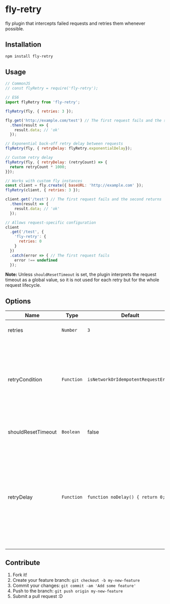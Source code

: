 # fly-retry

fly plugin that intercepts failed requests and retries them whenever possible.

## Installation

```bash
npm install fly-retry
```

## Usage

```js
// CommonJS
// const flyRetry = require('fly-retry');

// ES6
import flyRetry from 'fly-retry';

flyRetry(fly, { retries: 3 });

fly.get('http://example.com/test') // The first request fails and the second returns 'ok'
  .then(result => {
    result.data; // 'ok'
  });

// Exponential back-off retry delay between requests
flyRetry(fly, { retryDelay: flyRetry.exponentialDelay});

// Custom retry delay
flyRetry(fly, { retryDelay: (retryCount) => {
  return retryCount * 1000;
}});

// Works with custom fly instances
const client = fly.create({ baseURL: 'http://example.com' });
flyRetry(client, { retries: 3 });

client.get('/test') // The first request fails and the second returns 'ok'
  .then(result => {
    result.data; // 'ok'
  });

// Allows request-specific configuration
client
  .get('/test', {
    'fly-retry': {
      retries: 0
    }
  })
  .catch(error => { // The first request fails
    error !== undefined
  });
```

**Note:** Unless `shouldResetTimeout` is set, the plugin interprets the request timeout as a global value, so it is not used for each retry but for the whole request lifecycle.

## Options

| Name | Type | Default | Description |
| --- | --- | --- | --- |
| retries | `Number` | `3` | The number of times to retry before failing. |
| retryCondition | `Function` | `isNetworkOrIdempotentRequestError` | A callback to further control if a request should be retried.  By default, it retries if it is a network error or a 5xx error on an idempotent request (GET, HEAD, OPTIONS, PUT or DELETE). |
| shouldResetTimeout | `Boolean` | false | Defines if the timeout should be reset between retries |
| retryDelay | `Function` | `function noDelay() { return 0; }` | A callback to further control the delay between retried requests. By default there is no delay between retries. Another option is exponentialDelay ([Exponential Backoff](https://developers.google.com/analytics/devguides/reporting/core/v3/errors#backoff)). The function is passed `retryCount` and `error`. |

## Contribute

1.  Fork it!
2.  Create your feature branch: `git checkout -b my-new-feature`
3.  Commit your changes: `git commit -am 'Add some feature'`
4.  Push to the branch: `git push origin my-new-feature`
5.  Submit a pull request :D
